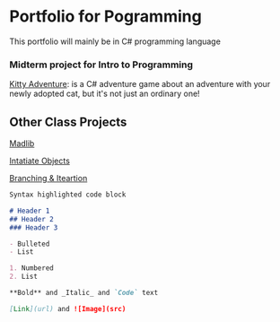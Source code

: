 # Portfolio for Pogramming
This portfolio will mainly be in C# programming language

### Midterm project for Intro to Programming

[Kitty Adventure](): is a C# adventure game about an adventure with your newly adopted cat, but it's not just an ordinary one!

## Other Class Projects

[Madlib]()

[Intatiate Objects]()

[Branching & Iteartion]()


```markdown
Syntax highlighted code block

# Header 1
## Header 2
### Header 3

- Bulleted
- List

1. Numbered
2. List

**Bold** and _Italic_ and `Code` text

[Link](url) and ![Image](src)
```

